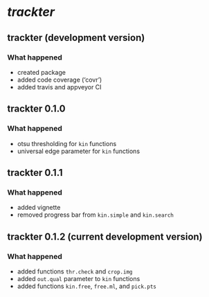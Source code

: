 
<!-- README.md is generated from README.Rmd. Please edit that file -->

# *trackter*

## trackter (development version)

### What happened

  - created package
  - added code coverage (‘covr’)
  - added travis and appveyor CI

## trackter 0.1.0

### What happened

  - otsu thresholding for `kin` functions
  - universal edge parameter for `kin` functions

## trackter 0.1.1

### What happened

  - added vignette
  - removed progress bar from `kin.simple` and `kin.search`

## trackter 0.1.2 (current development version)

### What happened

  - added functions `thr.check` and `crop.img`
  - added `out.qual` parameter to `kin` functions
  - added functions `kin.free`, `free.ml`, and `pick.pts`
